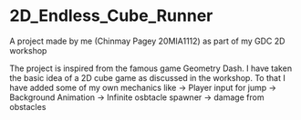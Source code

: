 # 2D_Endless_Cube_Runner
A project made by me (Chinmay Pagey 20MIA1112) as part of my GDC 2D workshop

The project is inspired from the famous game Geometry Dash. I have taken the basic idea of a 2D cube game as discussed in the workshop. To that I have added some of my own mechanics like 
-> Player input for jump
-> Background Animation
-> Infinite osbtacle spawner
-> damage from obstacles
